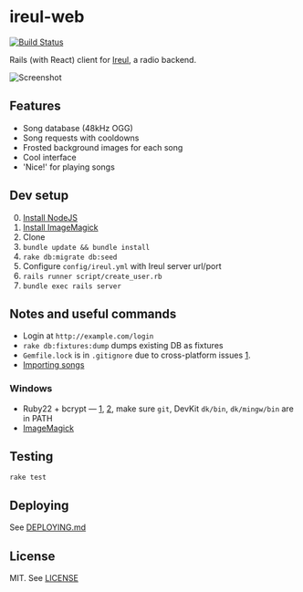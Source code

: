 # ireul-web

[![Build Status](https://travis-ci.org/gyng/ireul-web.svg)](https://travis-ci.org/gyng/ireul-web)

Rails (with React) client for [Ireul](https://github.com/infinityb/ireul/), a radio backend.

![Screenshot](http://i.imgur.com/SgSDlBG.png)

## Features
* Song database (48kHz OGG)
* Song requests with cooldowns
* Frosted background images for each song
* Cool interface
* 'Nice!' for playing songs

## Dev setup
0. [Install NodeJS](https://nodejs.org/en/download/)
1. [Install ImageMagick](http://www.imagemagick.org/index.php)
2. Clone
3. `bundle update && bundle install`
4. `rake db:migrate db:seed`
5. Configure `config/ireul.yml` with Ireul server url/port
6. `rails runner script/create_user.rb`
7. `bundle exec rails server`

## Notes and useful commands
* Login at `http://example.com/login`
* `rake db:fixtures:dump` dumps existing DB as fixtures
* `Gemfile.lock` is in `.gitignore` due to cross-platform issues [1](https://github.com/bundler/bundler-features/issues/4).
* [Importing songs](DEPLOYING.md#importing-songs)

### Windows
* Ruby22 + bcrypt — [1](https://github.com/codahale/bcrypt-ruby/issues/116), [2](https://www.alib.jp/entries/bcrypt_ext_load_error_on_ruby21x), make sure `git`, DevKit `dk/bin`, `dk/mingw/bin` are in PATH
* [ImageMagick](http://www.imagemagick.org/script/binary-releases.php#windows)

## Testing
`rake test`

## Deploying
See [DEPLOYING.md](DEPLOYING.md)

## License
MIT. See [LICENSE](LICENSE)
